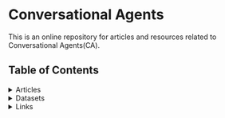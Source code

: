 # Conversational Agents
This is an online repository for articles and resources related to Conversational Agents(CA).

## Table of Contents

<details>
<summary>Articles</summary>
 
+ <details>
  <summary>Foundamentals</summary>
 
  Resources about the foundamental/background knowledge and overviews
  + [2019 - Gao - Neural Approaches to Conversational AI](https://arxiv.org/pdf/1809.08267)
  + [2017 - Liu - How NOT To Evaluate Your Dialogue System: An Empirical Study of Unsupervised Evaluation Metrics for Dialogue Response Generation](https://arxiv.org/abs/1603.08023)
  + [2017 - Novikova- Why We Need New Evaluation Metrics for NLG](https://arxiv.org/abs/1707.06875)
  

  
  
  
  </details> 


[comment]: # (##############################################################################################)
+ <details>
  <summary>Task-Oriented CAs</summary>
 
  Resources on the Task-oriented approach towards CA (aka. chatbots)
  + [2017 - Bordes - Learning End-to-End Goal-Oriented Dialog](http://arxiv.org/abs/1605.07683) 
  + [2020 - Uber AI- Plato Dialogue System: A Flexible Conversational AI Research Platform](https://arxiv.org/abs/2001.06463) 
  + [2020 - Lair - User-in-the-loop Adaptive Intent Detection for Instructable Digital Assistant
](https://arxiv.org/abs/2001.06007) 

  </details> 
  
  
[comment]: # (##############################################################################################)
+ <details>
  <summary>Data-Driven CAs</summary>
 
  Resources on the Data-driven approach towards CA (aka. chitchat)
  + [2015 - Vinyals - A Neural Conversational Model](https://arxiv.org/abs/1506.05869)
  + [2015 - Shang - Neural Responding Machine for Short-Text Conversation](https://www.aclweb.org/anthology/P15-1152/)
  + [2015 - Sordoni - A Neural Network Approach to Context-Sensitive Generation of Conversational Responses](https://arxiv.org/abs/1506.06714) 
  + [2015 - Shang - Neural Responding Machine for Short-Text Conversation](https://www.aclweb.org/anthology/P15-1152/)
  + [2016 - Li - A Diversity-Promoting Objective Function for Neural Conversation Models](http://arxiv.org/abs/1510.03055)
  + [2016 - Serban - A Hierarchical Latent Variable Encoder-Decoder Model for Generating Dialogues](http://arxiv.org/abs/1605.06069)
  + [2017 - Ahn - A Neural Knowledge Language Model](https://arxiv.org/abs/1608.00318)
  + [2017 - Dhingra - Linguistic Knowledge as Memory for Recurrent Neural Networks](https://arxiv.org/abs/1703.02620)
  + [2018 - Ghazvininejad - A Knowledge-Grounded Neural Conversation Model](http://arxiv.org/abs/1702.01932)
  + [2018 - Zhang - Learning to Control the Specificity in Neural Response Generation](https://www.aclweb.org/anthology/P18-1102)
  + [2018 - Zhang - Personalizing Dialogue Agents: I have a dog, do you have pets too?](http://arxiv.org/abs/1801.07243)

  + [2018 - Jiang - Why are Sequence-to-Sequence Models So Dull?](https://arxiv.org/abs/1809.01941)
  + [2018 - Lewis - Deal or No Deal? End-to-End Learning for Negotiation Dialogues](https://arxiv.org/abs/1706.05125)
  + [2019 - Kocijan - A Surprisingly Robust Trick for Winograd Schema Challenge](https://arxiv.org/abs/1905.06290)
  + [2019 - Merity - Single Headed Attention RNN: Stop Thinking With Your Head](https://arxiv.org/abs/1911.11423)
  
  
  </details> 
  
[comment]: # (##############################################################################################)
+ <details>
  <summary>Filling the gap</summary>
 
  Resources on recent attempts to fill the gap between the two aforementioned approaches 
  + [2017 - Eric&Manning - A Copy-Augmented Sequence-to-Sequence Architecture Gives Good Performance on Task-Oriented Dialogue](https://www.aclweb.org/anthology/E17-2075)
  + [2019 - Wu - Global-to-local Memory Pointer Networks for Task-Oriented Dialogue](http://arxiv.org/abs/1901.04713)
  + [2018 - Manuvinakurike - Conversational Image Editing: Incremental Intent Identification in a New Dialogue Task](https://www.aclweb.org/anthology/W18-5033/)
  
  
  </details> 
  
</details>

[comment]: # (##############################################################################################)
<details>
<summary>Datasets</summary>
</details>

[comment]: # (##############################################################################################)
<details>
<summary>Links</summary>
 
 + [An Annotated Reading List of Conversational AI](https://medium.com/x8-the-ai-community/a-reading-list-and-mini-survey-of-conversational-ai-32fceea97180)
</details>

[comment]: # (This actually is the most platform independent comment)


